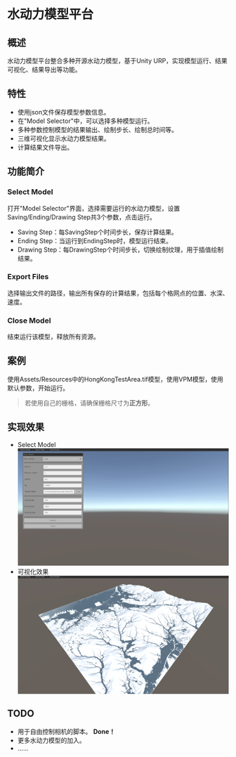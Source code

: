 # 水动力模型平台
## 概述
水动力模型平台整合多种开源水动力模型，基于Unity URP，实现模型运行、结果可视化、结果导出等功能。
## 特性
* 使用json文件保存模型参数信息。
* 在"Model Selector"中，可以选择多种模型运行。
* 多种参数控制模型的结果输出、绘制步长、绘制总时间等。
* 三维可视化显示水动力模型结果。
* 计算结果文件导出。
## 功能简介
### Select Model
打开"Model Selector"界面，选择需要运行的水动力模型，设置Saving/Ending/Drawing Step共3个参数，点击运行。
* Saving Step：每SavingStep个时间步长，保存计算结果。
* Ending Step：当运行到EndingStep时，模型运行结束。
* Drawing Step：每DrawingStep个时间步长，切换绘制纹理，用于插值绘制结果。
### Export Files
选择输出文件的路径，输出所有保存的计算结果，包括每个格网点的位置、水深、速度。
### Close Model
结束运行该模型，释放所有资源。
## 案例
使用Assets/Resources中的HongKongTestArea.tif模型，使用VPM模型，使用默认参数，开始运行。
> 若使用自己的栅格，请确保栅格尺寸为**正方形**。
## 实现效果
* Select Model
![SelectModel](https://github.com/yinb1426/Hydrodynamic-Model-Platform/blob/main/Assets/Pictures/SelectModel.png)
* 可视化效果
![Visualization](https://github.com/yinb1426/Hydrodynamic-Model-Platform/blob/main/Assets/Pictures/Visualization.png)
## TODO
* 用于自由控制相机的脚本。 **Done！**
* 更多水动力模型的加入。
* ......
